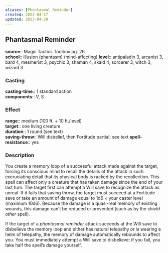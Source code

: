 ```yaml
---
aliases: [Phantasmal Reminder]
created: 2023-04-27
updated: 2023-04-28
---
```


## Phantasmal Reminder

**source**:: Magic Tactics Toolbox pg. 26  
**school**:: illusion (phantasm) (mind-affecting)
**level**:: antipaladin 3, arcanist 3, bard 4, mesmerist 3, psychic 3, shaman 4, skald 4, sorcerer 3, witch 3, wizard 3

### Casting

**casting-time**:: 1 standard action  
**components**:: V, S

### Effect

**range**:: medium (100 ft. + 10 ft./level)  
**target**:: one living creature  
**duration**:: 1 round (see text)  
**saving-throw**:: Will disbelief, then Fortitude partial; see text
**spell-resistance**:: yes

### Description

You create a memory loop of a successful attack made against the target, forcing its conscious mind to recall the details of the attack in such excruciating detail that its physical body is racked by the recollection. This spell can affect only a creature that has taken damage since the end of your last turn. The target first can attempt a Will save to recognize the attack as unreal. If it fails that saving throw, the target must succeed at a Fortitude save or take an amount of damage equal to 1d6 × your caster level (maximum 10d6). Because the damage is a quasi-real memory of existing wounds, this damage can’t be reduced or prevented (such as by the *shield other* spell).  
  
If the target of a *phantasmal reminder* attack succeeds at the Will save to disbelieve the memory loop and either has natural telepathy or is wearing a helm of telepathy, the memory of damage automatically rebounds to affect you. You must immediately attempt a Will save to disbelieve; if you fail, you take half the spell’s damage yourself.
